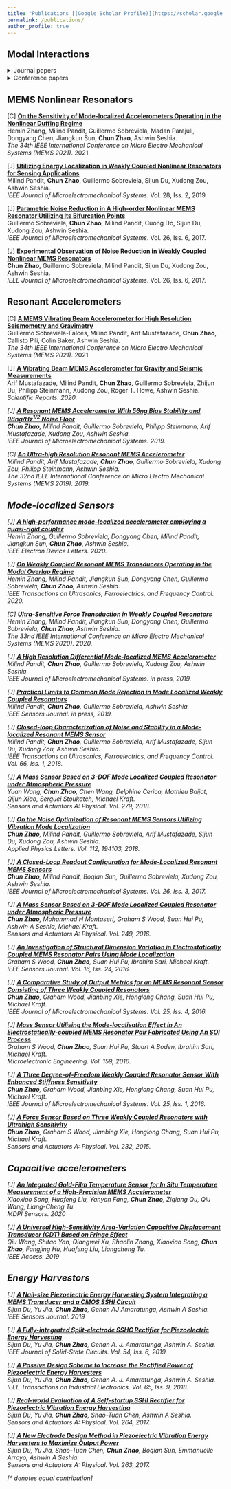 ```yaml
---
title: "Publications [(Google Scholar Profile)](https://scholar.google.co.uk/citations?user=foRPjLoAAAAJ&hl=en)"
permalink: /publications/
author_profile: true
---
```


## Modal Interactions
<details>
  <summary>Journal papers</summary>

[J] <b>[Amplitude-modulated Resonant Accelerometer Employing Parametric Pump](https://aip.scitation.org/doi/abs/10.1063/5.0019296)</b> <br>
Hemin Zhang, Dongyang Chen, Milind Pandit, Jiangkun Sun, <b>Chun Zhao</b>, Ashwin Seshia.<br>
<i>Applied Physics Letters</i>. 2020.

[J] <b>[Towards High-resolution Inertial Sensors Employing Parametric Modulation in Coupled Micro-mechanical Resonators](https://journals.aps.org/prapplied/abstract/10.1103/PhysRevApplied.12.044005)</b> <br>
<b>Chun Zhao</b>, Xin Zhou, Milind Pandit, Guillermo Sobreviela, Sijun Du, Xudong Zou, Ashwin Seshia.<br>
<i>Physical Review Applied</i>. 2019.

[J] <b>[Dynamic Modulation of Modal Coupling in Microelectromechanical Gyroscopic Ring Resonators](https://www.nature.com/articles/s41467-019-12796-0.pdf)</b> <br>
Xin Zhou, <b>Chun Zhao</b>, Dingbang Xiao, Jiangkun Sun, Guillermo Sobreviela, Dustin D Gerrard, Yunhan Chen, Ian Flader, Thomas W Kenny, Xuezhong Wu, Ashwin A Seshia.<br>
<i>Nature Communications</i>. 2019.

</details>

<details>
  <summary>Conference papers</summary>

[C] <b>[A New Scheme to Enhance/decrease Sensitivity of a MEMS Resonator Using Parametric Modulation](https://www.mems21.org/program/MEMS2021_Program.pdf)</b> <br>
Chengxin Li, Jingqian Xi, Yuan Wang, Fangzheng Li, Lu Gao, Huafeng Liu, <b>Chun Zhao</b>, Liangcheng Tu.<br>
<i>The 34th IEEE International Conference on Micro Electro Mechanical Systems (MEMS 2021)</i>. 2021.

</details>

## MEMS Nonlinear Resonators

[C] <b>[On the Sensitivity of Mode-localized Accelerometers Operating in the Nonlinear Duffing Regime](https://www.mems21.org/program/MEMS2021_Program.pdf)</b> <br>
Hemin Zhang, Milind Pandit, Guillermo Sobreviela, Madan Parajuli, Dongyang Chen, Jiangkun Sun, <b>Chun Zhao</b>, Ashwin Seshia.<br>
<i>The 34th IEEE International Conference on Micro Electro Mechanical Systems (MEMS 2021)</i>. 2021.

[J] <b>[Utilizing Energy Localization in Weakly Coupled Nonlinear Resonators for Sensing Applications](https://ieeexplore.ieee.org/document/8640054)</b> <br>
Milind Pandit, <b>Chun Zhao</b>, Guillermo Sobreviela, Sijun Du, Xudong Zou, Ashwin Seshia.<br>
<i>IEEE Journal of Microelectromechanical Systems</i>. Vol. 28, Iss. 2, 2019.

[J] <b>[Parametric Noise Reduction in A High-order Nonlinear MEMS Resonator Utilizing Its Bifurcation Points](https://ieeexplore.ieee.org/document/8008761)</b> <br>
Guillermo Sobreviela, <b>Chun Zhao</b>, Milind Pandit, Cuong Do, Sijun Du, Xudong Zou, Ashwin Seshia.<br>
<i>IEEE Journal of Microelectromechanical Systems</i>. Vol. 26, Iss. 6, 2017.

[J] <b>[Experimental Observation of Noise Reduction in Weakly Coupled Nonlinear MEMS Resonators](https://ieeexplore.ieee.org/document/8091122)</b> <br>
<b>Chun Zhao</b>, Guillermo Sobreviela, Milind Pandit, Sijun Du, Xudong Zou, Ashwin Seshia.<br>
<i>IEEE Journal of Microelectromechanical Systems</i>. Vol. 26, Iss. 6, 2017.

## Resonant Accelerometers

[C] <b>[A MEMS Vibrating Beam Accelerometer for High Resolution Seismometry and Gravimetry](https://www.mems21.org/program/MEMS2021_Program.pdf)</b> <br>
Guillermo Sobreviela-Falces, Milind Pandit, Arif Mustafazade, <b>Chun Zhao</b>, Callisto Pili, Colin Baker, Ashwin Seshia.<br>
<i>The 34th IEEE International Conference on Micro Electro Mechanical Systems (MEMS 2021)</i>. 2021.

[J] <b>[A Vibrating Beam MEMS Accelerometer for Gravity and Seismic Measurements](https://www.nature.com/articles/s41598-020-67046-x.pdf)</b> <br>
Arif Mustafazade, Milind Pandit, <b>Chun Zhao</b>, Guillermo Sobreviela, Zhijun Du, Philipp Steinmann, Xudong Zou, Roger T. Howe, Ashwin Seshia.<br>
<i>Scientific Reports<i>. 2020.

[J] <b>[A Resonant MEMS Accelerometer With 56ng Bias Stability and 98ng/Hz<sup>1/2</sup> Noise Floor](https://ieeexplore.ieee.org/abstract/document/8692386/)</b> <br>
<b>Chun Zhao</b>, Milind Pandit, Guillermo Sobreviela, Philipp Steinmann, Arif Mustafazade, Xudong Zou, Ashwin Seshia.<br>
<i>IEEE Journal of Microelectromechanical Systems</i>. 2019.

[C] <b>[An Ultra-high Resolution Resonant MEMS Accelerometer](https://ieeexplore.ieee.org/abstract/document/8870734)</b> <br>
Milind Pandit, Arif Mustafazade, <b>Chun Zhao</b>, Guillermo Sobreviela, Xudong Zou, Philipp Steinmann, Ashwin Seshia.<br>
<i>The 32nd IEEE International Conference on Micro Electro Mechanical Systems (MEMS 2019)</i>. 2019.

## Mode-localized Sensors

[J] <b>[A high-performance mode-localized accelerometer employing a quasi-rigid coupler](https://ieeexplore.ieee.org/abstract/document/9180273/)</b> <br>
Hemin Zhang, Guillermo Sobreviela, Dongyang Chen, Milind Pandit, Jiangkun Sun, <b>Chun Zhao</b>, Ashwin Seshia.<br>
<i>IEEE Electron Device Letters</i>. 2020.

[J] <b>[On Weakly Coupled Resonant MEMS Transducers Operating in the Modal Overlap Regime](https://ieeexplore.ieee.org/abstract/document/9212390/)</b> <br>
Hemin Zhang, Milind Pandit, Jiangkun Sun, Dongyang Chen, Guillermo Sobreviela, <b>Chun Zhao</b>, Ashwin Seshia.<br>
<i>IEEE Transactions on Ultrasonics, Ferroelectrics, and Frequency Control</i>. 2020.

[C] <b>[Ultra-Sensitive Force Transduction in Weakly Coupled Resonators](https://ieeexplore.ieee.org/abstract/document/9056267/)</b> <br>
Hemin Zhang, Milind Pandit, Jiangkun Sun, Dongyang Chen, Guillermo Sobreviela, <b>Chun Zhao</b>, Ashwin Seshia.<br>
<i>The 33nd IEEE International Conference on Micro Electro Mechanical Systems (MEMS 2020)</i>. 2020.

[J] <b>[A High Resolution Differential Mode-localized MEMS Accelerometer](https://czhao1987.github.io/publications/2019-07-diffmdxl)</b> <br>
Milind Pandit, <b>Chun Zhao</b>, Guillermo Sobreviela, Xudong Zou, Ashwin Seshia.<br>
<i>IEEE Journal of Microelectromechanical Systems</i>. in press, 2019.

[J] <b>[Practical Limits to Common Mode Rejection in Mode Localized Weakly Coupled Resonators](https://czhao1987.github.io/publications/2019-07-commonmodemdxl)</b> <br>
Milind Pandit, <b>Chun Zhao</b>, Guillermo Sobreviela, Ashwin Seshia.<br>
<i>IEEE Sensors Journal</i>. in press, 2019.

[J] <b>[Closed-loop Characterization of Noise and Stability in a Mode-localized Resonant MEMS Sensor](https://czhao1987.github.io/publications/2018-10-closedloopj)</b> <br>
Milind Pandit, <b>Chun Zhao</b>, Guillermo Sobreviela, Arif Mustafazade, Sijun Du, Xudong Zou, Ashwin Seshia.<br>
<i>IEEE Transactions on Ultrasonics, Ferroelectrics, and Frequency Control</i>. Vol. 66, Iss. 1, 2018.

[J] <b>[A Mass Sensor Based on 3-DOF Mode Localized Coupled Resonator under Atmospheric Pressure](https://czhao1987.github.io/publications/2018-06-mdmass3dof)</b> <br>
Yuan Wang, <b>Chun Zhao</b>, Chen Wang, Delphine Cerica, Mathieu Baijot, Qijun Xiao, Serguei Stoukatch, Michael Kraft.<br>
<i>Sensors and Actuators A: Physical</i>. Vol. 279, 2018.

[J] <b>[On the Noise Optimization of Resonant MEMS Sensors Utilizing Vibration Mode Localization](https://czhao1987.github.io/publications/2018-05-mdsensornoise)</b> <br>
<b>Chun Zhao</b>, Milind Pandit, Guillermo Sobreviela, Arif Mustafazade, Sijun Du, Xudong Zou, Ashwin Seshia.<br>
<i>Applied Physics Letters</i>. Vol. 112, 194103, 2018.

[J] <b>[A Closed-Loop Readout Configuration for Mode-Localized Resonant MEMS Sensors](https://czhao1987.github.io/publications/2017-04-mdsensorclosedloop)</b> <br>
<b>Chun Zhao</b>, Milind Pandit, Boqian Sun, Guillermo Sobreviela, Xudong Zou, Ashwin Seshia.<br>
<i>IEEE Journal of Microelectromechanical Systems</i>. Vol. 26, Iss. 3, 2017.

[J] <b>[A Mass Sensor Based on 3-DOF Mode Localized Coupled Resonator under Atmospheric Pressure](https://czhao1987.github.io/publications/2016-10-mdreview)</b> <br>
<b>Chun Zhao</b>, Mohammad H Montaseri, Graham S Wood, Suan Hui Pu, Ashwin A Seshia, Michael Kraft.<br>
<i>Sensors and Actuators A: Physical</i>. Vol. 249, 2016.

[J] <b>[An Investigation of Structural Dimension Variation in Electrostatically Coupled MEMS Resonator Pairs Using Mode Localization](https://czhao1987.github.io/publications/2016-12-mdstructural)</b> <br>
Graham S Wood, <b>Chun Zhao</b>, Suan Hui Pu, Ibrahim Sari, Michael Kraft.<br>
<i>IEEE Sensors Journal</i>. Vol. 16, Iss. 24, 2016.

[J] <b>[A Comparative Study of Output Metrics for an MEMS Resonant Sensor Consisting of Three Weakly Coupled Resonators](https://czhao1987.github.io/publications/2016-06-mdsensoroutput)</b> <br>
<b>Chun Zhao</b>, Graham Wood, Jianbing Xie, Honglong Chang, Suan Hui Pu, Michael Kraft.<br>
<i>IEEE Journal of Microelectromechanical Systems</i>. Vol. 25, Iss. 4, 2016.

[J] <b>[Mass Sensor Utilising the Mode-localisation Effect in An Electrostatically-coupled MEMS Resonator Pair Fabricated Using An SOI Process](https://czhao1987.github.io/publications/2016-06-mdmass2df)</b> <br>
Graham S Wood, <b>Chun Zhao</b>, Suan Hui Pu, Stuart A Boden, Ibrahim Sari, Michael Kraft.<br>
<i>Microelectronic Engineering</i>. Vol. 159, 2016.

[J] <b>[A Three Degree-of-Freedom Weakly Coupled Resonator Sensor With Enhanced Stiffness Sensitivity](https://czhao1987.github.io/publications/2016-06-mdsensor3dof)</b> <br>
<b>Chun Zhao</b>, Graham Wood, Jianbing Xie, Honglong Chang, Suan Hui Pu, Michael Kraft.<br>
<i>IEEE Journal of Microelectromechanical Systems</i>. Vol. 25, Iss. 1, 2016.

[J] <b>[A Force Sensor Based on Three Weakly Coupled Resonators with Ultrahigh Sensitivity](https://czhao1987.github.io/publications/2015-08-mdforcesensor)</b> <br>
<b>Chun Zhao</b>, Graham S Wood, Jianbing Xie, Honglong Chang, Suan Hui Pu, Michael Kraft.<br>
<i>Sensors and Actuators A: Physical</i>. Vol. 232, 2015.

## Capacitive accelerometers

[J] <b>[An Integrated Gold-Film Temperature Sensor for In Situ Temperature Measurement of a High-Precision MEMS Accelerometer](https://www.mdpi.com/1424-8220/20/13/3652)</b> <br>
Xiaoxiao Song, Huafeng Liu, Yanyan Fang, <b>Chun Zhao</b>, Ziqiang Qu, Qiu Wang, Liang-Cheng Tu.<br>
<i>MDPI Sensors</i>. 2020

[J] <b>[A Universal High-Sensitivity Area-Variation Capacitive Displacement Transducer (CDT) Based on Fringe Effect](https://ieeexplore.ieee.org/iel7/6287639/8600701/08873587.pdf)</b> <br>
Qiu Wang, Shitao Yan, Qiangwei Xu, Shaolin Zhang, Xiaoxiao Song, <b>Chun Zhao</b>, Fangjing Hu, Huafeng Liu, Liangcheng Tu.<br>
<i>IEEE Access</i>. 2019

## Energy Harvestors

[J] <b>[A Nail-size Piezoelectric Energy Harvesting System Integrating a MEMS Transducer and a CMOS SSHI Circuit](https://ieeexplore.ieee.org/abstract/document/8835123/)</b> <br>
Sijun Du, Yu Jia, <b>Chun Zhao</b>, Gehan AJ Amaratunga, Ashwin A Seshia.<br>
<i>IEEE Sensors Journal</i>. 2019

[J] <b>[A Fully-integrated Split-electrode SSHC Rectifier for Piezoelectric Energy Harvesting](https://czhao1987.github.io/publications/2019-06-SSHCRectifier)</b> <br>
Sijun Du, Yu Jia, <b>Chun Zhao</b>, Gehan A. J. Amaratunga, Ashwin A. Seshia.<br>
<i>IEEE Journal of Solid-State Circuits</i>. Vol. 54, Iss. 6, 2019.

[J] <b>[A Passive Design Scheme to Increase the Rectified Power of Piezoelectric Energy Harvesters](https://czhao1987.github.io/publications/2018-09-PassiveDesignScheme)</b> <br>
Sijun Du, Yu Jia, <b>Chun Zhao</b>, Gehan A. J. Amaratunga, Ashwin A. Seshia.<br>
<i>IEEE Transactions on Industrial Electronics</i>. Vol. 65, Iss. 9, 2018.

[J] <b>[Real-world Evaluation of A Self-startup SSHI Rectifier for Piezoelectric Vibration Energy Harvesting](https://czhao1987.github.io/publications/2017-09-realevaluation)</b> <br>
Sijun Du, Yu Jia, <b>Chun Zhao</b>, Shao-Tuan Chen, Ashwin A Seshia.<br>
<i>Sensors and Actuators A: Physical</i>. Vol. 264, 2017.

[J] <b>[A New Electrode Design Method in Piezoelectric Vibration Energy Harvesters to Maximize Output Power](https://czhao1987.github.io/publications/2017-08-newelectrode)</b> <br>
Sijun Du, Yu Jia, Shao-Tuan Chen, <b>Chun Zhao</b>, Boqian Sun, Emmanuelle Arroyo, Ashwin A Seshia.<br>
<i>Sensors and Actuators A: Physical</i>. Vol. 263, 2017.

<!-- <b>[Lipschitz Generative Adversarial Nets](http://lantaoyu.com/publications/LGAN)</b> <br>
Zhiming Zhou, Jiadong Liang, Yuxuan Song, <b>Lantao Yu</b>, Hongwei Wang, Weinan Zhang, Yong Yu, Zhihua Zhang. <i>The 36th International Conference on Machine Learning</i>. <b>ICML 2019</b>.

<b>[Variational Bottleneck  Domain Adaptation](http://lantaoyu.com/publications/VBDA)</b> <br>
Yuxuan Song, <b>Lantao Yu</b>, Zhangjie Cao, Zhiming Zhou, Jian Shen, Shuo Shao, Weinan Zhang, Yong Yu. <i>In submission to IJCAI 2019.</i>

<b>[Understanding the Effectiveness of Lipschitz-Continuity in Generative Adversarial Nets](http://lantaoyu.com/publications/GanGradient)</b> <br>
Zhiming Zhou, Yuxuan Song, <b>Lantao Yu</b>, Hongwei Wang, Zhihua Zhang, Weinan Zhang, Yong Yu.
<i>ArXiv 2018.</i>

<b>[SeqGAN: Sequence Generative Adversarial Nets with Policy Gradient](http://lantaoyu.com/publications/SeqGAN)</b> <br>
<b>Lantao Yu</b>, Weinan Zhang, Jun Wang, and Yong Yu.
<i>The 31st AAAI conference on Artificial Intelligence</i>. <b>AAAI 2017</b>.

<b>[IRGAN: A Minimax Game for Unifying Generative and Discriminative Information Retrieval Models](http://lantaoyu.com/publications/IRGAN)</b><br>
Jun Wang, <b>Lantao Yu</b>, Weinan Zhang, Yu Gong, Yinghui Xu, Benyou Wang, Peng Zhang and Dell Zhang.
<i>The 40th International ACM SIGIR Conference on Research and Development in Information Retrieval.</i> <b>SIGIR 2017</b>. <b> <span style="color:red">Best Paper Award Honorable Mention</span> </b>

<b>[A Dynamic Attention Deep Model for Article Recommendation by Learning Human Editors’ Demonstration](http://lantaoyu.com/publications/DADM)</b><br>
<b>Lantao Yu\*</b>, Xuejian Wang\*, Kan Ren, Guanyu Tao, Weinan Zhang, Yong Yu, Jun Wang.
<i>The 23rd SIGKDD Conference on Knowledge Discovery and Data Mining.</i> <b>KDD 2017</b>.

## Multi-Agent Systems & Computational Sustainability

<b>[Deep Reinforcement Learning for Green Security Games with Real-Time Information](http://lantaoyu.com/publications/RLSGAAAI19)</b><br>
Yufei Wang, Zheyuan Ryan Shi, <b>Lantao Yu</b>, Yi Wu, Rohit Singh, Lucas Joppa, Fei Fang.
<i>The Thirty-Third AAAI Conference on Artificial Intelligence.</i> <b>AAAI 2019</b>.

<b>[A Study of AI Population Dynamics with Million-agent Reinforcement Learning](http://lantaoyu.com/publications/MA)</b><br>
<b>Lantao Yu\*</b>, Yaodong Yang\*, Yiwei Bai\*, Jun Wang, Weinan Zhang, Ying Wen, Yong Yu. <i>The 17th International Conference on Autonomous Agents and Multi-Agent Systems.</i> <b>AAMAS 2018</b>.

<b>[Exploiting Real-World Data and Human Knowledge for Predicting Wildlife Poaching](http://lantaoyu.com/publications/COMPASS18)</b><br>
Swaminathan Gurumurthy, <b>Lantao Yu</b>, Chenyan Zhang, Yongchao Jin, Weiping Li, Xiaodong Zhang, Fei Fang. <i>ACM SIGCAS Conference on Computing and Sustainable Societies.</i> <b>COMPASS 2018</b>.

<b>[Deep Reinforcement Learning for Green Security Game with Online Information](http://lantaoyu.com/publications/RLSG)</b><br>
<b>Lantao Yu</b>, Yi Wu, Rohit Singh, Lucas Joppa and Fei Fang. <i>AAAI-18 Artificial Intelligence for Imperfect-Information Games Workshop.</i> -->

[\* denotes equal contribution]
